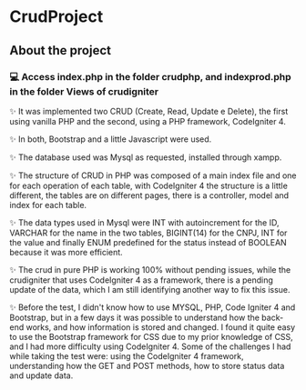 # CrudProject
<h2>About the project</h2>
<h3> 💻 Access index.php in the folder crudphp, and indexprod.php in the folder Views of crudigniter</h3>
<p> ✨ It was implemented two CRUD (Create, Read, Update e Delete), the first using vanilla PHP and the second, using a PHP framework, CodeIgniter 4. </p>
<p> ✨ In both, Bootstrap and a little Javascript were used. </p>
<p> ✨ The database used was Mysql as requested, installed through xampp. </p>
<p> ✨ The structure of CRUD in PHP was composed of a main index file and one for each operation of each table, with CodeIgniter 4 the structure is a little different, the tables are on different pages, there is a controller, model and index for each table.</p>
<p> ✨ The data types used in Mysql were INT with autoincrement for the ID, VARCHAR for the name in the two tables, BIGINT(14) for the CNPJ, INT for the value and finally ENUM predefined for the status instead of BOOLEAN because it was more efficient.</p>
<p> ✨ The crud in pure PHP is working 100% without pending issues, while the crudigniter that uses CodeIgniter 4 as a framework, there is a pending update of the data, which I am still identifying another way to fix this issue.</p>
<p> ✨ Before the test, I didn't know how to use MYSQL, PHP, Code Igniter 4 and Bootstrap, but in a few days it was possible to understand how the back-end works, and how information is stored and changed. I found it quite easy to use the Bootstrap framework for CSS due to my prior knowledge of CSS, and I had more difficulty using CodeIgniter 4. Some of the challenges I had while taking the test were: using the CodeIgniter 4 framework, understanding how the GET and POST methods, how to store status data and update data. </p>
